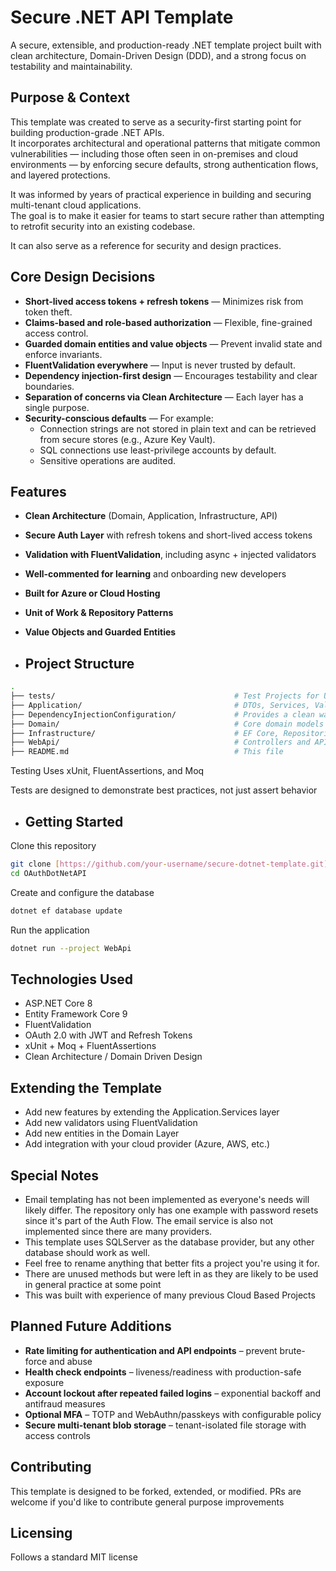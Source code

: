 # Secure .NET API Template

A secure, extensible, and production-ready .NET template project built with clean architecture, Domain-Driven Design (DDD), and a strong focus on testability and maintainability.

## Purpose & Context

This template was created to serve as a security-first starting point for building production-grade .NET APIs.  
It incorporates architectural and operational patterns that mitigate common vulnerabilities — including those often seen in on-premises and cloud environments — by enforcing secure defaults, strong authentication flows, and layered protections.

It was informed by years of practical experience in building and securing multi-tenant cloud applications.  
The goal is to make it easier for teams to start secure rather than attempting to retrofit security into an existing codebase.

It can also serve as a reference for security and design practices.

## Core Design Decisions

- **Short-lived access tokens + refresh tokens** — Minimizes risk from token theft.
- **Claims-based and role-based authorization** — Flexible, fine-grained access control.
- **Guarded domain entities and value objects** — Prevent invalid state and enforce invariants.
- **FluentValidation everywhere** — Input is never trusted by default.
- **Dependency injection-first design** — Encourages testability and clear boundaries.
- **Separation of concerns via Clean Architecture** — Each layer has a single purpose.
- **Security-conscious defaults** — For example:
  - Connection strings are not stored in plain text and can be retrieved from secure stores (e.g., Azure Key Vault).
  - SQL connections use least-privilege accounts by default.
  - Sensitive operations are audited.

## Features

- **Clean Architecture** (Domain, Application, Infrastructure, API)
- **Secure Auth Layer** with refresh tokens and short-lived access tokens
- **Validation with FluentValidation**, including async + injected validators
- **Well-commented for learning** and onboarding new developers
- **Built for Azure or Cloud Hosting**  
- **Unit of Work & Repository Patterns**
- **Value Objects and Guarded Entities**

- ## Project Structure

```bash
.
├── tests/                                        # Test Projects for Unit testing
├── Application/                                  # DTOs, Services, Validators, Interfaces
├── DependencyInjectionConfiguration/             # Provides a clean way to add scoped services and other configurations into the Program.cs
├── Domain/                                       # Core domain models and value objects
├── Infrastructure/                               # EF Core, Repositories, Configurations
├── WebApi/                                       # Controllers and API setup
├── README.md                                     # This file
```

Testing
Uses xUnit, FluentAssertions, and Moq

Tests are designed to demonstrate best practices, not just assert behavior

- ## Getting Started

Clone this repository

```bash
git clone [https://github.com/your-username/secure-dotnet-template.git](https://github.com/Red-Cardinal-Software/OAuthDotNetAPI.git)
cd OAuthDotNetAPI
```

Create and configure the database

```bash
dotnet ef database update
```

Run the application

```bash
dotnet run --project WebApi
```

## Technologies Used
- ASP.NET Core 8
- Entity Framework Core 9
- FluentValidation
- OAuth 2.0 with JWT and Refresh Tokens
- xUnit + Moq + FluentAssertions
- Clean Architecture / Domain Driven Design

## Extending the Template
- Add new features by extending the Application.Services layer
- Add new validators using FluentValidation
- Add new entities in the Domain Layer
- Add integration with your cloud provider (Azure, AWS, etc.)

## Special Notes
- Email templating has not been implemented as everyone's needs will likely differ.  The repository only has one example with password resets since it's part of the Auth Flow.  The email service is also not implemented since there are many providers.
- This template uses SQLServer as the database provider, but any other database should work as well.
- Feel free to rename anything that better fits a project you're using it for.
- There are unused methods but were left in as they are likely to be used in general practice at some point
- This was built with experience of many previous Cloud Based Projects

## Planned Future Additions
- **Rate limiting for authentication and API endpoints** – prevent brute-force and abuse  
- **Health check endpoints** – liveness/readiness with production-safe exposure  
- **Account lockout after repeated failed logins** – exponential backoff and antifraud measures  
- **Optional MFA** – TOTP and WebAuthn/passkeys with configurable policy
- **Secure multi-tenant blob storage** – tenant-isolated file storage with access controls

## Contributing
This template is designed to be forked, extended, or modified.  PRs are welcome if you'd like to contribute general purpose improvements

## Licensing
Follows a standard MIT license
